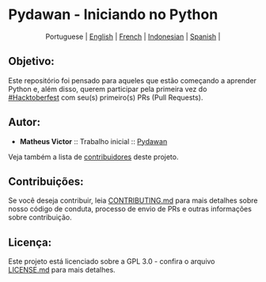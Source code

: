 # Pydawan - Iniciando no Python

<p align="center">
  <span>Portuguese</span> |
  <a href="lang/english#pydawan---getting-started-with-python">English</a> |
  <a href="lang/french#pydawan---premiers-pas-avec-python">French</a> |
  <a href="lang/indonesian/README.md#pydawan---memulai-dengan-python">Indonesian</a> |
  <a href="lang/spanish#pydawan---getting-started-with-python">Spanish</a> |
</p>

## Objetivo:

Este repositório foi pensado para aqueles que estão começando a aprender Python e, além disso, querem participar pela primeira vez do [#Hacktoberfest](https://hacktoberfest.digitalocean.com/) com seu(s) primeiro(s) PRs (Pull Requests).

## Autor:

* **Matheus Victor** :: Trabalho inicial :: [Pydawan](https://github.com/matheusvictor/Pydawan)

Veja também a lista de [contribuidores](https://github.com/matheusvictor/Pydawan/graphs/contributors) deste projeto.

## Contribuições:

Se você deseja contribuir, leia [CONTRIBUTING.md](https://github.com/matheusvictor/Pydawan/blob/master/CONTRIBUTING.md) para mais detalhes sobre nosso código de conduta, processo de envio de PRs e outras informações sobre contribuição.

## Licença:

Este projeto está licenciado sobre a GPL 3.0 - confira o arquivo [LICENSE.md](https://github.com/matheusvictor/Pydawan/blob/master/LICENSE) para mais detalhes.
